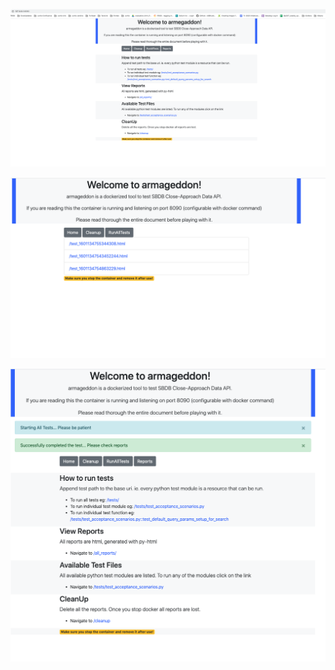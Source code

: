 ![Home](/static/images/home.png)

![Report](/static/images/Report.png)

![Test](/static/images/Test.png)